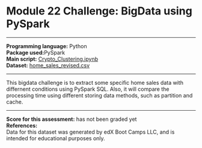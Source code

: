 # Module 22 Challenge: BigData using PySpark
---

<b>Programming language:</b> Python <br />
<b>Package used:</b>PySpark<br />
<b>Main script:</b> [Crypto_Clustering.ipynb](https://github.com/wingylui/Home_Sales/blob/main/Home_Sales_colab.ipynb)<br />
<b>Dataset:</b> [home_sales_revised.csv](https://2u-data-curriculum-team.s3.amazonaws.com/dataviz-classroom/v1.2/22-big-data/home_sales_revised.csv)

---

This bigdata challenge is to extract some specific home sales data with differnent conditions using PySpark SQL. Also, it will compare the processing time using different storing data methods, such as partition and cache.

---
<b>Score for this assessment:</b> has not been graded yet <br />
<b>References:</b><br />
Data for this dataset was generated by edX Boot Camps LLC, and is intended for educational purposes only.